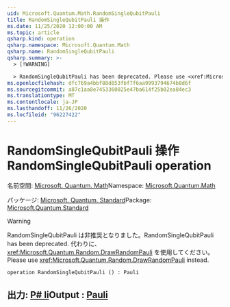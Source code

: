 ```yaml
---
uid: Microsoft.Quantum.Math.RandomSingleQubitPauli
title: RandomSingleQubitPauli 操作
ms.date: 11/25/2020 12:00:00 AM
ms.topic: article
qsharp.kind: operation
qsharp.namespace: Microsoft.Quantum.Math
qsharp.name: RandomSingleQubitPauli
qsharp.summary: >-
  > [!WARNING]

  > RandomSingleQubitPauli has been deprecated. Please use <xref:Microsoft.Quantum.Random.DrawRandomPauli> instead.
ms.openlocfilehash: dfc769a4bbf88d853fbf7f6aa9993794674b8d6f
ms.sourcegitcommit: a87c1aa8e7453360025e47ba614f25b02ea84ec3
ms.translationtype: MT
ms.contentlocale: ja-JP
ms.lasthandoff: 11/26/2020
ms.locfileid: "96227422"
---
```

# <a name="randomsinglequbitpauli-operation"></a><span data-ttu-id="35e5b-102">RandomSingleQubitPauli 操作</span><span class="sxs-lookup"><span data-stu-id="35e5b-102">RandomSingleQubitPauli operation</span></span>

<span data-ttu-id="35e5b-103">名前空間: [Microsoft. Quantum. Math](xref:Microsoft.Quantum.Math)</span><span class="sxs-lookup"><span data-stu-id="35e5b-103">Namespace: [Microsoft.Quantum.Math](xref:Microsoft.Quantum.Math)</span></span>

<span data-ttu-id="35e5b-104">パッケージ: [Microsoft. Quantum. Standard](https://nuget.org/packages/Microsoft.Quantum.Standard)</span><span class="sxs-lookup"><span data-stu-id="35e5b-104">Package: [Microsoft.Quantum.Standard](https://nuget.org/packages/Microsoft.Quantum.Standard)</span></span>


> [!WARNING]
> <span data-ttu-id="35e5b-105">RandomSingleQubitPauli は非推奨となりました。</span><span class="sxs-lookup"><span data-stu-id="35e5b-105">RandomSingleQubitPauli has been deprecated.</span></span> <span data-ttu-id="35e5b-106">代わりに、<xref:Microsoft.Quantum.Random.DrawRandomPauli> を使用してください。</span><span class="sxs-lookup"><span data-stu-id="35e5b-106">Please use <xref:Microsoft.Quantum.Random.DrawRandomPauli> instead.</span></span>



```qsharp
operation RandomSingleQubitPauli () : Pauli
```


## <a name="output--pauli"></a><span data-ttu-id="35e5b-107">出力: [P# li](xref:microsoft.quantum.lang-ref.pauli)</span><span class="sxs-lookup"><span data-stu-id="35e5b-107">Output : [Pauli](xref:microsoft.quantum.lang-ref.pauli)</span></span>

